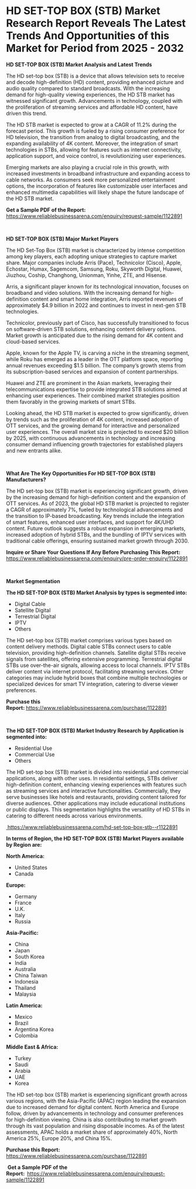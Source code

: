 <p><h1>HD SET-TOP BOX (STB) Market Research Report Reveals The Latest Trends And Opportunities of this Market for Period from 2025 - 2032</h1></p><p><strong>HD SET-TOP BOX (STB) Market Analysis and Latest Trends</strong></p>
<p><p>The HD set-top box (STB) is a device that allows television sets to receive and decode high-definition (HD) content, providing enhanced picture and audio quality compared to standard broadcasts. With the increasing demand for high-quality viewing experiences, the HD STB market has witnessed significant growth. Advancements in technology, coupled with the proliferation of streaming services and affordable HD content, have driven this trend.</p><p>The HD STB market is expected to grow at a CAGR of 11.2% during the forecast period. This growth is fueled by a rising consumer preference for HD television, the transition from analog to digital broadcasting, and the expanding availability of 4K content. Moreover, the integration of smart technologies in STBs, allowing for features such as internet connectivity, application support, and voice control, is revolutionizing user experiences.</p><p>Emerging markets are also playing a crucial role in this growth, with increased investments in broadband infrastructure and expanding access to cable networks. As consumers seek more personalized entertainment options, the incorporation of features like customizable user interfaces and enhanced multimedia capabilities will likely shape the future landscape of the HD STB market.</p></p>
<p><strong>Get a Sample PDF of the Report:&nbsp;</strong> <a href="https://www.reliablebusinessarena.com/enquiry/request-sample/1122891?utm_campaign=3433&utm_medium=2&utm_source=Github&utm_content=ia&utm_term=15042025&utm_id=hd-set-top-box-stb">https://www.reliablebusinessarena.com/enquiry/request-sample/1122891</a></p>
<p>&nbsp;</p>
<p><strong>HD SET-TOP BOX (STB) Major Market Players</strong></p>
<p><p>The HD Set-Top Box (STB) market is characterized by intense competition among key players, each adopting unique strategies to capture market share. Major companies include Arris (Pace), Technicolor (Cisco), Apple, Echostar, Humax, Sagemcom, Samsung, Roku, Skyworth Digital, Huawei, Jiuzhou, Coship, Changhong, Unionman, Yinhe, ZTE, and Hisense.</p><p>Arris, a significant player known for its technological innovation, focuses on broadband and video solutions. With the increasing demand for high-definition content and smart home integration, Arris reported revenues of approximately $4.9 billion in 2022 and continues to invest in next-gen STB technologies.</p><p>Technicolor, previously part of Cisco, has successfully transitioned to focus on software-driven STB solutions, enhancing content delivery options. Market growth is anticipated due to the rising demand for 4K content and cloud-based services.</p><p>Apple, known for the Apple TV, is carving a niche in the streaming segment, while Roku has emerged as a leader in the OTT platform space, reporting annual revenues exceeding $1.5 billion. The company’s growth stems from its subscription-based services and expansion of content partnerships.</p><p>Huawei and ZTE are prominent in the Asian markets, leveraging their telecommunications expertise to provide integrated STB solutions aimed at enhancing user experiences. Their combined market strategies position them favorably in the growing markets of smart STBs.</p><p>Looking ahead, the HD STB market is expected to grow significantly, driven by trends such as the proliferation of 4K content, increased adoption of OTT services, and the growing demand for interactive and personalized user experiences. The overall market size is projected to exceed $20 billion by 2025, with continuous advancements in technology and increasing consumer demand influencing growth trajectories for established players and new entrants alike.</p></p>
<p>&nbsp;</p>
<p><strong>What Are The Key Opportunities For HD SET-TOP BOX (STB) Manufacturers?</strong></p>
<p><p>The HD set-top box (STB) market is experiencing significant growth, driven by the increasing demand for high-definition content and the expansion of OTT services. As of 2023, the global HD STB market is projected to register a CAGR of approximately 7%, fueled by technological advancements and the transition to IP-based broadcasting. Key trends include the integration of smart features, enhanced user interfaces, and support for 4K/UHD content. Future outlook suggests a robust expansion in emerging markets, increased adoption of hybrid STBs, and the bundling of IPTV services with traditional cable offerings, ensuring sustained market growth through 2030.</p></p>
<p><strong>Inquire or Share Your Questions If Any Before Purchasing This Report:</strong> <a href="https://www.reliablebusinessarena.com/enquiry/pre-order-enquiry/1122891?utm_campaign=3433&utm_medium=2&utm_source=Github&utm_content=ia&utm_term=15042025&utm_id=hd-set-top-box-stb">https://www.reliablebusinessarena.com/enquiry/pre-order-enquiry/1122891</a></p>
<p>&nbsp;</p>
<p><strong>Market Segmentation</strong></p>
<p><strong>The HD SET-TOP BOX (STB) Market Analysis by types is segmented into:</strong></p>
<p><ul><li>Digital Cable</li><li>Satellite Digital</li><li>Terrestrial Digital</li><li>IPTV</li><li>Others</li></ul></p>
<p><p>The HD set-top box (STB) market comprises various types based on content delivery methods. Digital cable STBs connect users to cable television, providing high-definition channels. Satellite digital STBs receive signals from satellites, offering extensive programming. Terrestrial digital STBs use over-the-air signals, allowing access to local channels. IPTV STBs deliver content via internet protocol, facilitating streaming services. Other categories may include hybrid boxes that combine multiple technologies or specialized devices for smart TV integration, catering to diverse viewer preferences.</p></p>
<p><strong>Purchase this Report:&nbsp;</strong><a href="https://www.reliablebusinessarena.com/purchase/1122891?utm_campaign=3433&utm_medium=2&utm_source=Github&utm_content=ia&utm_term=15042025&utm_id=hd-set-top-box-stb">https://www.reliablebusinessarena.com/purchase/1122891</a></p>
<p>&nbsp;</p>
<p><strong>The HD SET-TOP BOX (STB) Market Industry Research by Application is segmented into:</strong></p>
<p><ul><li>Residential Use</li><li>Commercial Use</li><li>Others</li></ul></p>
<p><p>The HD set-top box (STB) market is divided into residential and commercial applications, along with other uses. In residential settings, STBs deliver high-definition content, enhancing viewing experiences with features such as streaming services and interactive functionalities. Commercially, they serve businesses like hotels and restaurants, providing content tailored for diverse audiences. Other applications may include educational institutions or public displays. This segmentation highlights the versatility of HD STBs in catering to different needs across various environments.</p></p>
<p><a href="https://www.reliablebusinessarena.com/hd-set-top-box-stb--r1122891?utm_campaign=3433&utm_medium=2&utm_source=Github&utm_content=ia&utm_term=15042025&utm_id=hd-set-top-box-stb">&nbsp;https://www.reliablebusinessarena.com/hd-set-top-box-stb--r1122891</a></p>
<p><strong>In terms of Region, the HD SET-TOP BOX (STB) Market Players available by Region are:</strong></p>
<p>
    <p> <strong> North America: </strong>
        <ul>
            <li>United States</li>
            <li>Canada</li>
        </ul>
        </p> 
    <p> <strong> Europe: </strong>
        <ul>
            <li>Germany</li>
            <li>France</li>
            <li>U.K.</li>
            <li>Italy</li>
            <li>Russia</li>
        </ul>
        </p> 
    <p> <strong> Asia-Pacific: </strong>
        <ul>
            <li>China</li>
            <li>Japan</li>
            <li>South Korea</li>
            <li>India</li>
            <li>Australia</li>
            <li>China Taiwan</li>
            <li>Indonesia</li>
            <li>Thailand</li>
            <li>Malaysia</li>
        </ul>
        </p> 
    <p> <strong> Latin America: </strong>
        <ul>
            <li>Mexico</li>
            <li>Brazil</li>
            <li>Argentina Korea</li>
            <li>Colombia</li>
        </ul>
        </p> 
    <p> <strong> Middle East & Africa: </strong>
        <ul>
            <li>Turkey</li>
            <li>Saudi</li>
            <li>Arabia</li>
            <li>UAE</li>
            <li>Korea</li>
        </ul>
    </p>
    </p>
<p><p>The HD set-top box (STB) market is experiencing significant growth across various regions, with the Asia-Pacific (APAC) region leading the expansion due to increased demand for digital content. North America and Europe follow, driven by advancements in technology and consumer preferences for high-definition viewing. China is also contributing to market growth through its vast population and rising disposable incomes. As of the latest assessments, APAC holds a market share of approximately 40%, North America 25%, Europe 20%, and China 15%.</p></p>
<p><strong>Purchase this Report: </strong><a href="https://www.reliablebusinessarena.com/purchase/1122891?utm_campaign=3433&utm_medium=2&utm_source=Github&utm_content=ia&utm_term=15042025&utm_id=hd-set-top-box-stb">https://www.reliablebusinessarena.com/purchase/1122891</a></p>
<p>&nbsp;<strong>Get a Sample PDF of the Report:&nbsp;&nbsp;</strong><a href="https://www.reliablebusinessarena.com/enquiry/request-sample/1122891?utm_campaign=3433&utm_medium=2&utm_source=Github&utm_content=ia&utm_term=15042025&utm_id=hd-set-top-box-stb">https://www.reliablebusinessarena.com/enquiry/request-sample/1122891</a></p>
<p><strong></strong></p>
<p><p></p><p></p><p></p></p>